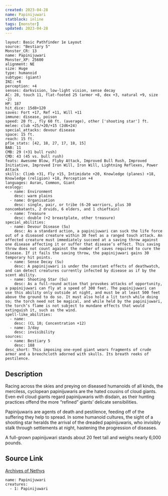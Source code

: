 ```yaml
---
created: 2023-04-28
name: Papinijuwari
statblock: inline
tags: [monster]
updated: 2023-04-28
---
```

```statblock
layout: Basic Pathfinder 1e Layout
source: "Bestiary 5"
Monster_CR: 13
name: Papinijuwari
Monster_XP: 25600
alignment: NE
size: Huge
type: humanoid
subtype: (giant)
INI: +8
perception: +4
senses: darkvision, low-light vision, sense decay
AC: 28, touch 11, flat-footed 25 (armor +8, dex +3, natural +9, size -2)
HP: 187
hit_dice: 15d8+120
saves: Fort +17, Ref +11, Will +11
immune: disease, poison
speed: 20 ft., fly 60 ft. (average), other ['shooting star'] ft.
melee: club +25/+20/+15 (2d6+24)
special_attacks: devour disease
space: 15 ft.
reach: 15 ft.
pf1e_stats: [42, 18, 27, 17, 18, 15]
BAB: 11
CMB: 29 (+31 bull rush)
CMD: 43 (45 vs. bull rush)
feats: Awesome Blow, Flyby Attack, Improved Bull Rush, Improved Initiative, Improved Iron Will, Iron Will, Lightning Reflexes, Power Attack
skills: Climb +31, Fly +15, Intimidate +20, Knowledge (planes) +18, Knowledge (religion) +18, Perception +4
languages: Auran, Common, Giant
ecology:
  - name: Environment
    desc: warm plains
  - name: Organisation
    desc: single, pair, or tribe (6-20 warriors, plus 30 noncombatants, 2 druids, 6 elders, and 1 chieftain)
  - name: Treasure
    desc: double (+2 breastplate, other treasure)
special_abilities:
  - name: Devour Disease (Su)
    desc: As a standard action, a papinijuwari can suck the life force out of a diseased creature within 30 feet as a ranged touch attack. An affected creature must immediately succeed at a saving throw against one disease affecting it or suffer that disease’s effect. This saving throw does not count against the number of saves required to cure the disease. If it fails the saving throw, the papinijuwari gains 30 temporary hit points.
  - name: Sense Decay (Su)
    desc: A papinijuwari is under the constant effects of deathwatch, and can detect creatures currently infected by disease as if by the scent ability.
  - name: Shooting Star (Su)
    desc: As a full-round action that provokes attacks of opportunity, a papinijuwari can fly at a speed of 300 feet. The papinijuwari can use this ability only outside at night, and must be at least 500 feet above the ground to do so. It must also hold a lit torch while doing so; the torch need not be magical, and while held by the papinijuwari, the torch’s flame is not subject to mundane effects that would extinguish it, such as the wind.
spell-like_abilities:
  - name:
    desc: (CL 10; Concentration +12)
  - name: 3/day
    desc: invisibility
sources:
  - name: Bestiary 5
    desc: 188
desc_short: This imposing one-eyed giant wears fragments of crude armor and a breechcloth adorned with skulls. Its breath reeks of pestilence.
```
## Description
Racing across the skies and preying on diseased humanoids of all kinds, the merciless, cyclopean papinijuwaris are the hated cousins of cloud giants. Even evil cloud giants regard papinijuwaris with disdain, as their hunting practices offend the more “refined” giants’ delicate sensibilities.

 Papinijuwaris are agents of death and pestilence, feeding off of the suffering they help to spread. In some humanoid cultures, the sight of a shooting star heralds the arrival of the dreaded papinijuwaris, who invisibly stalk through settlements at night, hastening the progression of diseases.

 A full-grown papinijuwari stands about 20 feet tall and weighs nearly 6,000 pounds.
## Source Link
[Archives of Nethys](https://aonprd.com/MonsterDisplay.aspx?ItemName=Papinijuwari)
```encounter-table
name: Papinijuwari
creatures:
  - 1: Papinijuwari
```
